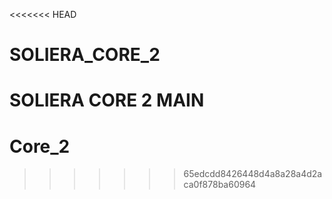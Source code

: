 <<<<<<< HEAD
# SOLIERA_CORE_2
SOLIERA CORE 2 MAIN
=======
# Core_2
>>>>>>> 65edcdd8426448d4a8a28a4d2aca0f878ba60964
